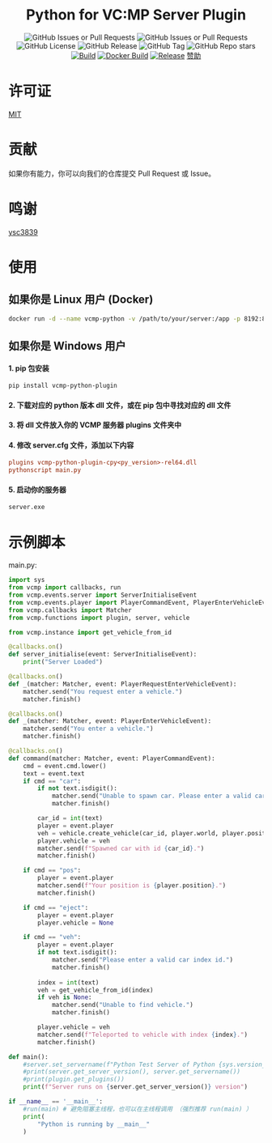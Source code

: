 <div align="center">

# Python for VC:MP Server Plugin

![GitHub Issues or Pull Requests](https://img.shields.io/github/issues-pr/tianxiu2b2t/vcmp-python-plugin)
![GitHub Issues or Pull Requests](https://img.shields.io/github/issues/tianxiu2b2t/vcmp-python-plugin)
![GitHub License](https://img.shields.io/github/license/tianxiu2b2t/vcmp-python-plugin)
![GitHub Release](https://img.shields.io/github/v/release/tianxiu2b2t/vcmp-python-plugin)
![GitHub Tag](https://img.shields.io/github/v/tag/tianxiu2b2t/vcmp-python-plugin)
![GitHub Repo stars](https://img.shields.io/github/stars/tianxiu2b2t/vcmp-python-plugin)
[![Build](https://github.com/TTB-Network/python-openbmclapi/actions/workflows/build.yml/badge.svg)](https://github.com/TTB-Network/python-openbmclapi/actions/workflows/build.yml)
[![Docker Build](https://github.com/TTB-Network/python-openbmclapi/actions/workflows/docker_build.yml/badge.svg)](https://github.com/TTB-Network/python-openbmclapi/actions/workflows/docker_build.yml)
[![Release](https://github.com/TTB-Network/python-openbmclapi/actions/workflows/release.yml/badge.svg)](https://github.com/TTB-Network/python-openbmclapi/actions/workflows/release.yml)
[赞助](https://afdian.net/a/atianxiua)
</div>

# 许可证

[MIT](LICENSE)

# 贡献

如果你有能力，你可以向我们的仓库提交 Pull Request 或 Issue。

# 鸣谢

[ysc3839](https://github.com/ysc3839/vcmp-python-plugin)

# 使用
## 如果你是 Linux 用户 (Docker)

```bash
docker run -d --name vcmp-python -v /path/to/your/server:/app -p 8192:8192 tianxiu2b2t/vcmp-python server
```

## 如果你是 Windows 用户
#### 1. pip 包安装
```bash
pip install vcmp-python-plugin
```

#### 2. 下载对应的 python 版本 dll 文件，或在 pip 包中寻找对应的 dll 文件
#### 3. 将 dll 文件放入你的 VCMP 服务器 plugins 文件夹中
#### 4. 修改 server.cfg 文件，添加以下内容

```cfg
plugins vcmp-python-plugin-cpy<py_version>-rel64.dll
pythonscript main.py
```

#### 5. 启动你的服务器
```bash
server.exe
```

# 示例脚本
main.py:
```python
import sys
from vcmp import callbacks, run
from vcmp.events.server import ServerInitialiseEvent
from vcmp.events.player import PlayerCommandEvent, PlayerEnterVehicleEvent, PlayerRequestEnterVehicleEvent
from vcmp.callbacks import Matcher
from vcmp.functions import plugin, server, vehicle

from vcmp.instance import get_vehicle_from_id

@callbacks.on()
def server_initialise(event: ServerInitialiseEvent):
    print("Server Loaded")

@callbacks.on()
def _(matcher: Matcher, event: PlayerRequestEnterVehicleEvent):
    matcher.send("You request enter a vehicle.")
    matcher.finish()

@callbacks.on()
def _(matcher: Matcher, event: PlayerEnterVehicleEvent):
    matcher.send("You enter a vehicle.")
    matcher.finish()

@callbacks.on()
def command(matcher: Matcher, event: PlayerCommandEvent):
    cmd = event.cmd.lower()
    text = event.text
    if cmd == "car":
        if not text.isdigit():
            matcher.send("Unable to spawn car. Please enter a valid car id.")
            matcher.finish()

        car_id = int(text)
        player = event.player
        veh = vehicle.create_vehicle(car_id, player.world, player.position, player.angle)
        player.vehicle = veh
        matcher.send(f"Spawned car with id {car_id}.")
        matcher.finish()

    if cmd == "pos":
        player = event.player
        matcher.send(f"Your position is {player.position}.")
        matcher.finish()

    if cmd == "eject":
        player = event.player
        player.vehicle = None

    if cmd == "veh":
        player = event.player
        if not text.isdigit():
            matcher.send("Please enter a valid car index id.")
            matcher.finish()
        
        index = int(text)
        veh = get_vehicle_from_id(index)
        if veh is None:
            matcher.send("Unable to find vehicle.")
            matcher.finish()

        player.vehicle = veh
        matcher.send(f"Teleported to vehicle with index {index}.")
        matcher.finish()

def main():
    #server.set_servername(f"Python Test Server of Python {sys.version_info.major}.{sys.version_info.minor}.{sys.version_info.micro}")
    #print(server.get_server_version(), server.get_servername())
    #print(plugin.get_plugins())
    print(f"Server runs on {server.get_server_version()} version")

if __name__ == '__main__':
    #run(main) # 避免阻塞主线程，也可以在主线程调用 （强烈推荐 run(main) ）
    print(
        "Python is running by __main__"
    )
```